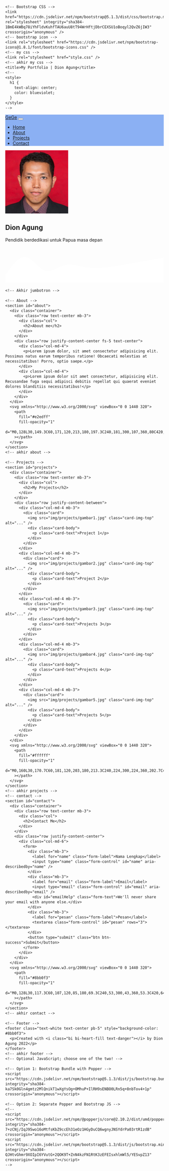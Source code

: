 <!DOCTYPE html>
<html lang="en">
  <head>
    <!-- Required meta tags -->
    <meta charset="utf-8" />
    <meta name="viewport" content="width=device-width, initial-scale=1" />

    <!-- Bootstrap CSS -->
    <link href="https://cdn.jsdelivr.net/npm/bootstrap@5.1.3/dist/css/bootstrap.min.css" rel="stylesheet" integrity="sha384-1BmE4kWBq78iYhFldvKuhfTAU6auU8tT94WrHftjDbrCEXSU1oBoqyl2QvZ6jIW3" crossorigin="anonymous" />
    <!-- bootstrap icon -->
    <link rel="stylesheet" href="https://cdn.jsdelivr.net/npm/bootstrap-icons@1.8.1/font/bootstrap-icons.css" />
    <!-- my css -->
    <link rel="stylesheet" href="style.css" />
    <!-- akhir my css -->
    <title>My Portfolio | Dion Agung</title>
    <!--
    <style>
      h1 {
        text-align: center;
        color: blueviolet;
      }
    </style>
    -->

  </head>
  <body id="home">
    <!--
        <h1 class="text-center text-primary">Hello, world!</h1>
    -->
    <!-- Navbar -->
    <nav class="navbar navbar-expand-lg navbar-dark shadow-sm fixed-top" style="background-color: #8bb0f3">
      <div class="container">
        <a class="navbar-brand" href="#">GeGe</a>
        <button class="navbar-toggler" type="button" data-bs-toggle="collapse" data-bs-target="#navbarNav" aria-controls="navbarNav" aria-expanded="false" aria-label="Toggle navigation">
          <span class="navbar-toggler-icon"></span>
        </button>
        <div class="collapse navbar-collapse" id="navbarNav">
          <ul class="navbar-nav ms-auto">
            <li class="nav-item">
              <a class="nav-link active" aria-current="page" href="#home">Home</a>
            </li>
            <li class="nav-item">
              <a class="nav-link" href="#about">About</a>
            </li>
            <li class="nav-item">
              <a class="nav-link" href="#projects">Projects</a>
            </li>
            <li class="nav-item">
              <a class="nav-link" href="#contact">Contact</a>
            </li>
          </ul>
        </div>
      </div>
    </nav>
    <!-- Akhir Navbar -->
    <!-- Jumbotron -->
    <section class="jumbotron text-center">
      <img src="img/dion_pas_foto.png" alt="Dion Agung" width="200" class="rounded-circle img-thumbnail" />
      <h1 class="display-4">Dion Agung</h1>
      <p class="lead">Pendidik berdedikasi untuk Papua masa depan</p>
      <svg xmlns="http://www.w3.org/2000/svg" viewBox="0 0 1440 320">
        <path
          fill="#ffffff"
          fill-opacity="1"
          d="M0,256L30,213.3C60,171,120,85,180,90.7C240,96,300,192,360,213.3C420,235,480,181,540,165.3C600,149,660,171,720,181.3C780,192,840,192,900,186.7C960,181,1020,171,1080,160C1140,149,1200,139,1260,128C1320,117,1380,107,1410,101.3L1440,96L1440,320L1410,320C1380,320,1320,320,1260,320C1200,320,1140,320,1080,320C1020,320,960,320,900,320C840,320,780,320,720,320C660,320,600,320,540,320C480,320,420,320,360,320C300,320,240,320,180,320C120,320,60,320,30,320L0,320Z"
        ></path>
      </svg>
    </section>

    <!-- Akhir jumbotron -->

    <!-- About -->
    <section id="about">
      <div class="container">
        <div class="row text-center mb-3">
          <div class="col">
            <h2>About me</h2>
          </div>
        </div>
        <div class="row justify-content-center fs-5 text-center">
          <div class="col-md-4">
            <p>Lorem ipsum dolor, sit amet consectetur adipisicing elit. Possimus natus earum temporibus ratione! Obcaecati molestias at necessitatibus! Porro, optio saepe.</p>
          </div>
          <div class="col-md-4">
            <p>Lorem ipsum dolor sit amet consectetur, adipisicing elit. Recusandae fuga sequi adipisci debitis repellat qui quaerat eveniet dolores blanditiis necessitatibus!</p>
          </div>
        </div>
      </div>
      <svg xmlns="http://www.w3.org/2000/svg" viewBox="0 0 1440 320">
        <path
          fill="#e2edff"
          fill-opacity="1"
          d="M0,128L30,149.3C60,171,120,213,180,197.3C240,181,300,107,360,80C420,53,480,75,540,90.7C600,107,660,117,720,117.3C780,117,840,107,900,122.7C960,139,1020,181,1080,208C1140,235,1200,245,1260,250.7C1320,256,1380,256,1410,256L1440,256L1440,320L1410,320C1380,320,1320,320,1260,320C1200,320,1140,320,1080,320C1020,320,960,320,900,320C840,320,780,320,720,320C660,320,600,320,540,320C480,320,420,320,360,320C300,320,240,320,180,320C120,320,60,320,30,320L0,320Z"
        ></path>
      </svg>
    </section>
    <!-- akhir about -->

    <!-- Projects -->
    <section id="projects">
      <div class="container">
        <div class="row text-center mb-3">
          <div class="col">
            <h2>My Projects</h2>
          </div>
        </div>
        <div class="row justify-content-between">
          <div class="col-md-4 mb-3">
            <div class="card">
              <img src="img/projects/gambar1.jpg" class="card-img-top" alt="..." />
              <div class="card-body">
                <p class="card-text">Project 1</p>
              </div>
            </div>
          </div>
          <div class="col-md-4 mb-3">
            <div class="card">
              <img src="img/projects/gambar2.jpg" class="card-img-top" alt="..." />
              <div class="card-body">
                <p class="card-text">Project 2</p>
              </div>
            </div>
          </div>
          <div class="col-md-4 mb-3">
            <div class="card">
              <img src="img/projects/gambar3.jpg" class="card-img-top" alt="..." />
              <div class="card-body">
                <p class="card-text">Projects 3</p>
              </div>
            </div>
          </div>
          <div class="col-md-4 mb-3">
            <div class="card">
              <img src="img/projects/gambar4.jpg" class="card-img-top" alt="..." />
              <div class="card-body">
                <p class="card-text">Projects 4</p>
              </div>
            </div>
          </div>
          <div class="col-md-4 mb-3">
            <div class="card">
              <img src="img/projects/gambar5.jpg" class="card-img-top" alt="..." />
              <div class="card-body">
                <p class="card-text">Projects 5</p>
              </div>
            </div>
          </div>
        </div>
      </div>
      <svg xmlns="http://www.w3.org/2000/svg" viewBox="0 0 1440 320">
        <path
          fill="#ffffff"
          fill-opacity="1"
          d="M0,160L30,170.7C60,181,120,203,180,213.3C240,224,300,224,360,202.7C420,181,480,139,540,133.3C600,128,660,160,720,186.7C780,213,840,235,900,240C960,245,1020,235,1080,192C1140,149,1200,75,1260,74.7C1320,75,1380,149,1410,186.7L1440,224L1440,320L1410,320C1380,320,1320,320,1260,320C1200,320,1140,320,1080,320C1020,320,960,320,900,320C840,320,780,320,720,320C660,320,600,320,540,320C480,320,420,320,360,320C300,320,240,320,180,320C120,320,60,320,30,320L0,320Z"
        ></path>
      </svg>
    </section>
    <!-- akhir projects -->
    <!-- contact -->
    <section id="contact">
      <div class="container">
        <div class="row text-center mb-3">
          <div class="col">
            <h2>Contact Me</h2>
          </div>
        </div>
        <div class="row justify-content-center">
          <div class="col-md-6">
            <form>
              <div class="mb-3">
                <label for="name" class="form-label">Nama Lengkap</label>
                <input type="name" class="form-control" id="name" aria-describedby="name" />
              </div>
              <div class="mb-3">
                <label for="email" class="form-label">Email</label>
                <input type="email" class="form-control" id="email" aria-describedby="email" />
                <div id="emailHelp" class="form-text">We'll never share your email with anyone else.</div>
              </div>
              <div class="mb-3">
                <label for="pesan" class="form-label">Pesan</label>
                <textarea class="form-control" id="pesan" rows="3"></textarea>
              </div>
              <button type="submit" class="btn btn-success">Submit</button>
            </form>
          </div>
        </div>
      </div>
      <svg xmlns="http://www.w3.org/2000/svg" viewBox="0 0 1440 320">
        <path
          fill="#8bb0f3"
          fill-opacity="1"
          d="M0,128L30,117.3C60,107,120,85,180,69.3C240,53,300,43,360,53.3C420,64,480,96,540,112C600,128,660,128,720,128C780,128,840,128,900,133.3C960,139,1020,149,1080,133.3C1140,117,1200,75,1260,53.3C1320,32,1380,32,1410,32L1440,32L1440,320L1410,320C1380,320,1320,320,1260,320C1200,320,1140,320,1080,320C1020,320,960,320,900,320C840,320,780,320,720,320C660,320,600,320,540,320C480,320,420,320,360,320C300,320,240,320,180,320C120,320,60,320,30,320L0,320Z"
        ></path>
      </svg>
    </section>
    <!-- akhir contact -->

    <!-- Footer -->
    <footer class="text-white text-center pb-5" style="background-color: #8bb0f3">
      <p>Created with <i class="bi bi-heart-fill text-danger"></i> by Dion Agung 2022</p>
    </footer>
    <!-- akhir footer -->
    <!-- Optional JavaScript; choose one of the two! -->

    <!-- Option 1: Bootstrap Bundle with Popper -->
    <script src="https://cdn.jsdelivr.net/npm/bootstrap@5.1.3/dist/js/bootstrap.bundle.min.js" integrity="sha384-ka7Sk0Gln4gmtz2MlQnikT1wXgYsOg+OMhuP+IlRH9sENBO0LRn5q+8nbTov4+1p" crossorigin="anonymous"></script>

    <!-- Option 2: Separate Popper and Bootstrap JS -->
    <!--
    <script src="https://cdn.jsdelivr.net/npm/@popperjs/core@2.10.2/dist/umd/popper.min.js" integrity="sha384-7+zCNj/IqJ95wo16oMtfsKbZ9ccEh31eOz1HGyDuCQ6wgnyJNSYdrPa03rtR1zdB" crossorigin="anonymous"></script>
    <script src="https://cdn.jsdelivr.net/npm/bootstrap@5.1.3/dist/js/bootstrap.min.js" integrity="sha384-QJHtvGhmr9XOIpI6YVutG+2QOK9T+ZnN4kzFN1RtK3zEFEIsxhlmWl5/YESvpZ13" crossorigin="anonymous"></script>
    -->

  </body>
</html>
